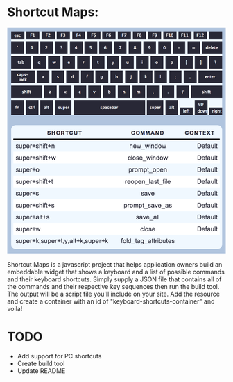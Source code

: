 Shortcut Maps:
========

![App Screenshot](/assets/screenshot.png)

Shortcut Maps is a javascript project that helps application owners build an embeddable widget that shows a keyboard and a list of possible commands and their keyboard shortcuts.  Simply supply a JSON file that contains all of the commands and their respective key sequences then run the build tool.  The output will be a script file you'll include on your site.  Add the resource and create a container with an id of "keyboard-shortcuts-container" and voila!

TODO
==
* Add support for PC shortcuts
* Create build tool
* Update README
